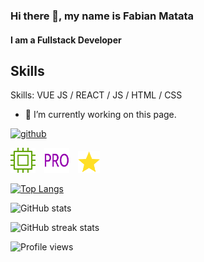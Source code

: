 ### Hi there 👋, my name is Fabian Matata
#### I am a Fullstack Developer

<!-- I made this project just for fun, it allows you to create nice and simple GitHub Readme files that you can copy/paste and use in your profile.
 -->
 
 ## Skills
Skills: VUE JS / REACT / JS / HTML / CSS

- 🔭 I’m currently working on this page. 


[<img src='https://cdn.jsdelivr.net/npm/simple-icons@3.0.1/icons/github.svg' alt='github' height='40'>](https://github.com/FabianMatata)  

<a href='https://docs.github.com/en/developers'><img src='https://raw.githubusercontent.com/acervenky/animated-github-badges/master/assets/devbadge.gif' width='40' height='40'></a> <a href='https://github.com/pricing'><img src='https://raw.githubusercontent.com/acervenky/animated-github-badges/master/assets/pro.gif' width='40' height='40'></a> <a href='https://stars.github.com/'><img src='https://raw.githubusercontent.com/acervenky/animated-github-badges/master/assets/starbadge.gif' width='35' height='35'></a> 

[![Top Langs](https://github-readme-stats.vercel.app/api/top-langs/?username=FabianMatata)](https://github.com/anuraghazra/github-readme-stats)

![GitHub stats](https://github-readme-stats.vercel.app/api?username=FabianMatata&show_icons=true&count_private=true)  

![GitHub streak stats](https://github-readme-streak-stats.herokuapp.com/?user=FabianMatata)  

![Profile views](https://gpvc.arturio.dev/FabianMatata)  
